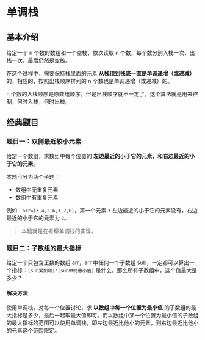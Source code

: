 # 单调栈

## 基本介绍

给定一个 n 个数的数组和一个空栈，依次读取 n 个数，每个数分别入栈一次，出栈一次，最后仍然是空栈。

在这个过程中，需要保持栈里面的元素 **从栈顶到栈底一直是单调递增（或递减）** 的，相应的，按照出栈顺序排列的 n 个数也是单调递增（或递减）的。

n 个数的入栈顺序是原数组顺序，但是出栈顺序就不一定了，这个算法就是用来控制，何时入栈，何时出栈。

## 经典题目

### 题目一：双侧最近较小元素

给定一个数组，求数组中每个位置的 **左边最近的小于它的元素，和右边最近的小于它的元素**。

本题可分为两个子题：

- 数组中无重复元素
- 数组中有重复元素

例如：`arr=[3,4,2,6,1,7,0]`，第一个元素 `3` 左边最近的小于它的元素没有，右边最近的小于它的元素为 `2`。

> 本题就是在考察单调栈的实现。

### 题目二：子数组的最大指标

给定一个只包含正数的数组 arr，arr 中任何一个子数组 sub，一定都可以算出一个指标：`(sub累加和)*(sub中的最小值)` 是什么，那么所有子数组中，这个值最大是多少？

#### 解决方法

使用单调栈，对每一个位置讨论，求 **以数组中每一个位置为最小值** 的子数组的最大指标是多少，最后一起取最大值即可。而以数组中某一个位置为最小值的子数组的最大指标的范围可以使用单调栈，即左边最近比他小的元素，到右边最近比他小的元素这个范围限定。



